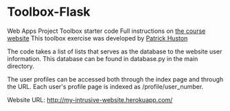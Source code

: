 # Toolbox-Flask
Web Apps Project Toolbox starter code
Full instructions on [the course website](https://sd17spring.github.io//toolboxes/web-apps/)
This toolbox exercise was developed by [Patrick Huston](https://github.com/phuston)



The code takes a list of lists that serves as the database to the website user information.
This database can be found in database.py in the main directory.

The user profiles can be accessed both through the index page and through the URL.
Each user's profile page is indexed as /profile/user_number.

Website URL: http://my-intrusive-website.herokuapp.com/
